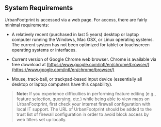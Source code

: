 ## System Requirements

UrbanFootprint is accessed via a web page. For access, there are fairly minimal requirements:

* A relatively recent (purchased in last 5 years) desktop or laptop computer running the Windows, Mac OSX,
or Linux operating systems. The current system has not been optimized for tablet or touchscreen operating
systems or interfaces.

* Current version of Google Chrome web browser. Chrome is available via free download at
[https://www.google.com/intl/en/chrome/browser/](https://www.google.com/intl/en/chrome/browser/)

* Mouse, track-ball, or trackpad-based input device (essentially all desktop or laptop
computers have this capability).

> **Note:** If you experience difficulties in performing feature editing (e.g., feature
selection, querying, etc.) while being able to view maps on UrbanFootprint, first check your
internet firewall configuration with local IT support. The URL of UrbanFootprint should be added to the trust list of firewall configuration in order to avoid block
access by web filters set up locally.